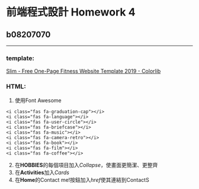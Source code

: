 # 前端程式設計 Homework 4
## b08207070
***

### template: 
[Slim - Free One-Page Fitness Website Template 2019 - Colorlib](https://colorlib.com/wp/template/slim/)

### HTML:
1. 使用Font Awesome
>
```
<i class="fas fa-graduation-cap"></i>
<i class="fas fa-language"></i>
<i class="fas fa-user-circle"></i>
<i class="fas fa-briefcase"></i>
<i class="fas fa-music"></i>
<i class="fas fa-camera-retro"></i>
<i class="fas fa-book"></i>
<i class="fas fa-film"></i>
<i class="fas fa-coffee"></i>
```

2. 在**HOBBIES**的每個項目加入*Collapse*，使畫面更簡潔、更整齊
3. 在**Activities**加入*Cards*
4. 在**Home**的Contact me!按鈕加入*href*使其連結到ContactS
